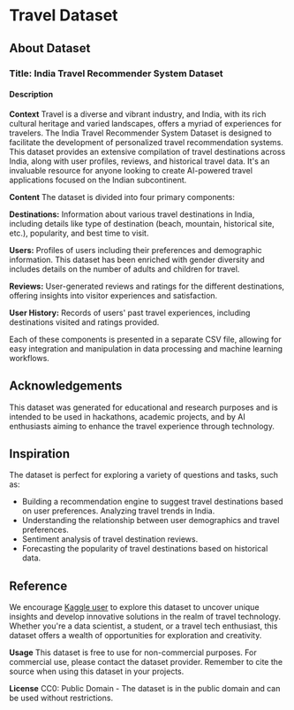 # Travel Dataset



## About Dataset
### Title: India Travel Recommender System Dataset
#### Description

**Context**
Travel is a diverse and vibrant industry, and India, with its rich cultural heritage and varied landscapes, offers a myriad of experiences for travelers. The India Travel Recommender System Dataset is designed to facilitate the development of personalized travel recommendation systems. This dataset provides an extensive compilation of travel destinations across India, along with user profiles, reviews, and historical travel data. It's an invaluable resource for anyone looking to create AI-powered travel applications focused on the Indian subcontinent.

**Content**
The dataset is divided into four primary components:

**Destinations:** Information about various travel destinations in India, including details like type of destination (beach, mountain, historical site, etc.), popularity, and best time to visit.

**Users:** Profiles of users including their preferences and demographic information. This dataset has been enriched with gender diversity and includes details on the number of adults and children for travel.

**Reviews:** User-generated reviews and ratings for the different destinations, offering insights into visitor experiences and satisfaction.

**User History:** Records of users' past travel experiences, including destinations visited and ratings provided.

Each of these components is presented in a separate CSV file, allowing for easy integration and manipulation in data processing and machine learning workflows.

## Acknowledgements
This dataset was generated for educational and research purposes and is intended to be used in hackathons, academic projects, and by AI enthusiasts aiming to enhance the travel experience through technology.

## Inspiration
The dataset is perfect for exploring a variety of questions and tasks, such as:

- Building a recommendation engine to suggest travel destinations based on user preferences.
Analyzing travel trends in India.
- Understanding the relationship between user demographics and travel preferences.
- Sentiment analysis of travel destination reviews.
- Forecasting the popularity of travel destinations based on historical data.


## Reference
We encourage [Kaggle user](https://www.kaggle.com/datasets/amanmehra23/travel-recommendation-dataset) to explore this dataset to uncover unique insights and develop innovative solutions in the realm of travel technology. Whether you're a data scientist, a student, or a travel tech enthusiast, this dataset offers a wealth of opportunities for exploration and creativity.


**Usage**
This dataset is free to use for non-commercial purposes. For commercial use, please contact the dataset provider. Remember to cite the source when using this dataset in your projects.

**License**
CC0: Public Domain - The dataset is in the public domain and can be used without restrictions.